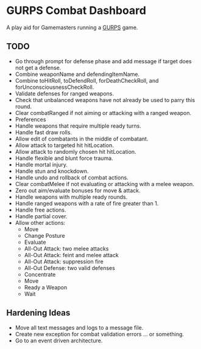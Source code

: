 # GURPS Combat Dashboard

A play aid for Gamemasters running a [GURPS](http://www.sjgames.com/gurps/) game.

## TODO

* Go through prompt for defense phase and add message if target does not get a defense.
* Combine weaponName and defendingItemName.
* Combine toHitRoll, toDefendRoll, forDeathCheckRoll, and forUnconsciousnessCheckRoll.
* Validate defenses for ranged weapons.
* Check that unbalanced weapons have not already be used to parry this round.
* Clear combatRanged if not aiming or attacking with a ranged weapon.
* Preferences
* Handle weapons that require multiple ready turns.
* Handle fast draw rolls.
* Allow edit of combatants in the middle of combatant.
* Allow attack to targeted hit hitLocation.
* Allow attack to randomly chosen hit hitLocation.
* Handle flexible and blunt force trauma.
* Handle mortal injury.
* Handle stun and knockdown.
* Handle undo and rollback of combat actions.
* Clear combatMelee if not evaluating or attacking with a melee weapon.
* Zero out aim/evaluate bonuses for move & attack.
* Handle weapons with multiple ready rounds.
* Handle ranged weapons with a rate of fire greater than 1.
* Handle free actions.
* Handle partial cover.
* Allow other actions:
    * Move
    * Change Posture
    * Evaluate
    * All-Out Attack: two melee attacks
    * All-Out Attack: feint and melee attack
    * All-Out Attack: suppression fire
    * All-Out Defense: two valid defenses
    * Concentrate
    * Move
    * Ready a Weapon
    * Wait

## Hardening Ideas

* Move all text messages and logs to a message file.
* Create new exception for combat validation errors ... or something.
* Go to an event driven architecture.
